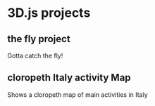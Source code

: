 # 3D.js projects

## the fly project
Gotta catch the fly!

## cloropeth Italy activity Map
Shows a cloropeth map of main activities in Italy